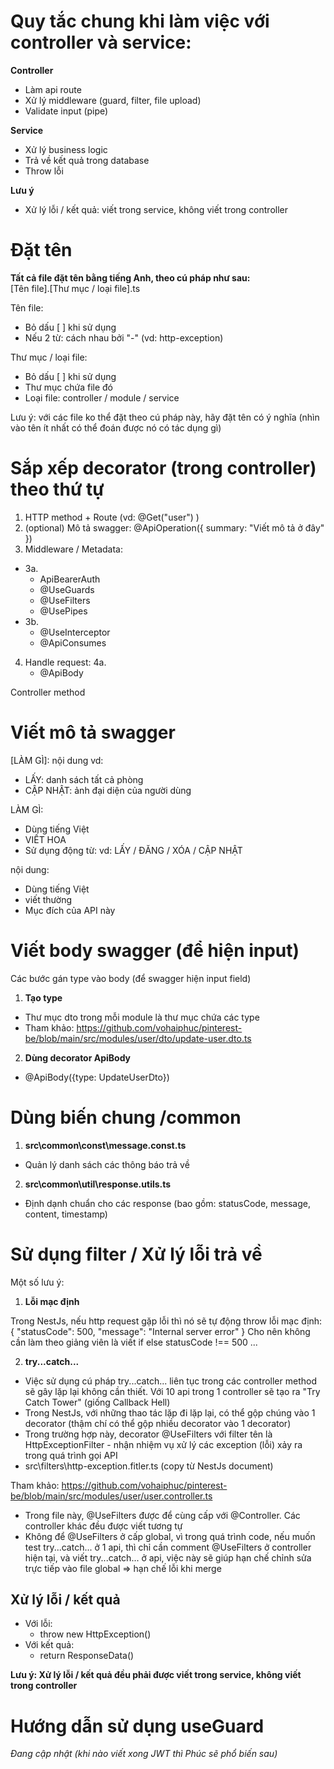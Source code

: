 # Quy tắc chung khi làm việc với controller và service:

**Controller**

- Làm api route
- Xử lý middleware (guard, filter, file upload)
- Validate input (pipe)

**Service**

- Xử lý business logic
- Trả về kết quả trong database
- Throw lỗi

**Lưu ý**

- Xử lý lỗi / kết quả: viết trong service, không viết trong controller

# Đặt tên

**Tất cả file đặt tên bằng tiếng Anh, theo cú pháp như sau:**
<br>[Tên file].[Thư mục / loại file].ts

Tên file:

- Bỏ dấu [ ] khi sử dụng
- Nếu 2 từ: cách nhau bởi "-" (vd: http-exception)

Thư mục / loại file:

- Bỏ dấu [ ] khi sử dụng
- Thư mục chứa file đó
- Loại file: controller / module / service

Lưu ý: với các file ko thể đặt theo cú pháp này, hãy đặt tên có ý nghĩa (nhìn vào tên ít nhất có thể đoán được nó có tác dụng gì)

# Sắp xếp decorator (trong controller) theo thứ tự

1. HTTP method + Route (vd: @Get("user") )
2. (optional) Mô tả swagger: @ApiOperation({ summary: "Viết mô tả ở đây" })
3. Middleware / Metadata:

- 3a.
  - ApiBearerAuth
  - @UseGuards
  - @UseFilters
  - @UsePipes
- 3b.
  - @UseInterceptor
  - @ApiConsumes

4. Handle request:
   4a.
   - @ApiBody

Controller method

# Viết mô tả swagger

[LÀM GÌ]: nội dung
vd:

- LẤY: danh sách tất cả phòng
- CẬP NHẬT: ảnh đại diện của người dùng

LÀM GÌ:

- Dùng tiếng Việt
- VIẾT HOA
- Sử dụng động từ: vd: LẤY / ĐĂNG / XÓA / CẬP NHẬT

nội dung:

- Dùng tiếng Việt
- viết thường
- Mục đích của API này

# Viết body swagger (để hiện input)

Các bước gán type vào body (để swagger hiện input field)

1. **Tạo type**

- Thư mục dto trong mỗi module là thư mục chứa các type
- Tham khảo:
  https://github.com/vohaiphuc/pinterest-be/blob/main/src/modules/user/dto/update-user.dto.ts

2. **Dùng decorator ApiBody**

- @ApiBody({type: UpdateUserDto})

# Dùng biến chung /common

1. **src\common\const\message.const.ts**

- Quản lý danh sách các thông báo trả về

2. **src\common\util\response.utils.ts**

- Định dạnh chuẩn cho các response (bao gồm: statusCode, message, content, timestamp)

# Sử dụng filter / Xử lý lỗi trả về

Một số lưu ý:

1. **Lỗi mạc định**

Trong NestJs, nếu http request gặp lỗi thì nó sẽ tự động throw lỗi mạc định:
{
"statusCode": 500,
"message": "Internal server error"
}
Cho nên không cần làm theo giảng viên là viết if else statusCode !== 500 ...

2. **try...catch...**

- Việc sử dụng cú pháp try...catch... liên tục trong các controller method sẽ gây lặp lại không cần thiết. Với 10 api trong 1 controller sẽ tạo ra "Try Catch Tower" (giống Callback Hell)
- Trong NestJs, với những thao tác lặp đi lặp lại, có thể gộp chúng vào 1 decorator (thậm chí có thể gộp nhiều decorator vào 1 decorator)
- Trong trường hợp này, decorator @UseFilters với filter tên là HttpExceptionFilter - nhận nhiệm vụ xử lý các exception (lỗi) xảy ra trong quá trình gọi API
- src\filters\http-exception.fitler.ts (copy từ NestJs document)

Tham khảo:
https://github.com/vohaiphuc/pinterest-be/blob/main/src/modules/user/user.controller.ts

- Trong file này, @UseFilters được để cùng cấp với @Controller. Các controller khác đều được viết tương tự
- Không để @UseFilters ở cấp global, vì trong quá trình code, nếu muốn test try...catch... ở 1 api, thì chỉ cần comment @UseFilters ở controller hiện tại, và viết try...catch... ở api, việc này sẽ giúp hạn chế chỉnh sửa trực tiếp vào file global => hạn chế lỗi khi merge

## Xử lý lỗi / kết quả

- Với lỗi:
  - throw new HttpException()
- Với kết quả:
  - return ResponseData()

**Lưu ý: Xử lý lỗi / kết quả đều phải được viết trong service, không viết trong controller**

# Hướng dẫn sử dụng useGuard

_Đang cập nhật (khi nào viết xong JWT thì Phúc sẽ phổ biến sau)_
